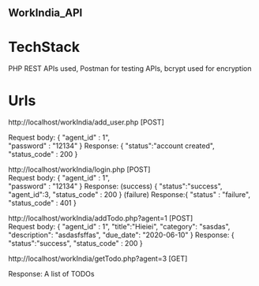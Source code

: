 ## WorkIndia_API

# TechStack 
PHP REST APIs used, Postman for testing APIs, bcrypt used for encryption

# Urls
http://localhost/workIndia/add_user.php [POST]<br>

Request body: 
{
    "agent_id" : 1",   
    "password" : "12134"
}
Response:
{
    "status":"account created",
    "status_code" : 200
}


http://localhost/workIndia/login.php [POST]<br>
Request body:
{
    "agent_id" : 1",   
    "password" : "12134"
}
Response: (success)
{
    "status":"success",
    "agent_id":3,
    "status_code" : 200
}
(failure)
Response:{
    "status" : "failure",
    "status_code" : 401
}

http://localhost/workIndia/addTodo.php?agent=1 [POST] <br>
Request body: 
{
    "agent_id" : 1",
    "title":"Hieiei",
    "category": "sasdas",
    "description": "asdasfsffas",
    "due_date": "2020-06-10"
}
Response:
{
  "status":"success",
  "status_code" : 200
}

http://localhost/workIndia/getTodo.php?agent=3 [GET]

Response: A list of TODOs

